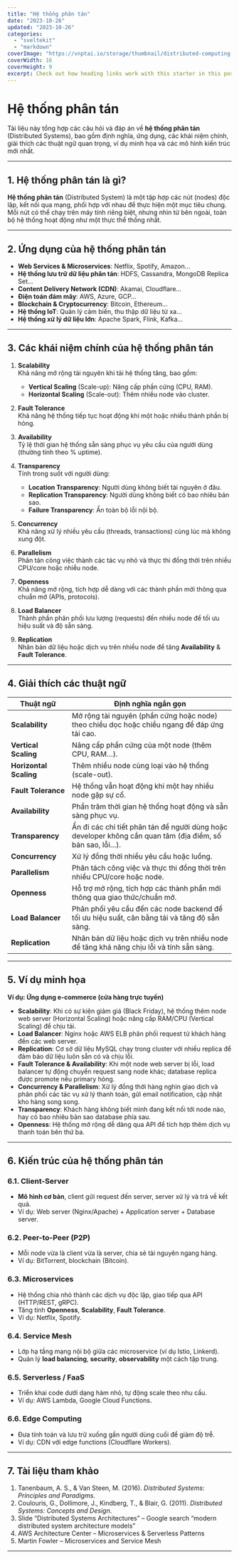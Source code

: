 ```yaml
---
title: "Hệ thống phân tán"
date: "2023-10-26"
updated: "2023-10-26"
categories:
  - "sveltekit"
  - "markdown"
coverImage: "https://vnptai.io/storage/thumbnail/distributed-computing-la-gi.jpg"
coverWidth: 16
coverHeight: 9
excerpt: Check out how heading links work with this starter in this post.
---
```



# Hệ thống phân tán

Tài liệu này tổng hợp các câu hỏi và đáp án về **hệ thống phân tán** (Distributed Systems), bao gồm định nghĩa, ứng dụng, các khái niệm chính, giải thích các thuật ngữ quan trọng, ví dụ minh họa và các mô hình kiến trúc mới nhất.

---

## 1. Hệ thống phân tán là gì?

**Hệ thống phân tán** (Distributed System) là một tập hợp các nút (nodes) độc lập, kết nối qua mạng, phối hợp với nhau để thực hiện một mục tiêu chung. Mỗi nút có thể chạy trên máy tính riêng biệt, nhưng nhìn từ bên ngoài, toàn bộ hệ thống hoạt động như một thực thể thống nhất.

---

## 2. Ứng dụng của hệ thống phân tán

- **Web Services & Microservices**: Netflix, Spotify, Amazon…
- **Hệ thống lưu trữ dữ liệu phân tán**: HDFS, Cassandra, MongoDB Replica Set…
- **Content Delivery Network (CDN)**: Akamai, Cloudflare…
- **Điện toán đám mây**: AWS, Azure, GCP…
- **Blockchain & Cryptocurrency**: Bitcoin, Ethereum…
- **Hệ thống IoT**: Quản lý cảm biến, thu thập dữ liệu từ xa…
- **Hệ thống xử lý dữ liệu lớn**: Apache Spark, Flink, Kafka…

---

## 3. Các khái niệm chính của hệ thống phân tán

1. **Scalability**  
   Khả năng mở rộng tài nguyên khi tải hệ thống tăng, bao gồm:
   - **Vertical Scaling** (Scale-up): Nâng cấp phần cứng (CPU, RAM).
   - **Horizontal Scaling** (Scale-out): Thêm nhiều node vào cluster.

2. **Fault Tolerance**  
   Khả năng hệ thống tiếp tục hoạt động khi một hoặc nhiều thành phần bị hỏng.

3. **Availability**  
   Tỷ lệ thời gian hệ thống sẵn sàng phục vụ yêu cầu của người dùng (thường tính theo % uptime).

4. **Transparency**  
   Tính trong suốt với người dùng:
   - **Location Transparency**: Người dùng không biết tài nguyên ở đâu.
   - **Replication Transparency**: Người dùng không biết có bao nhiêu bản sao.
   - **Failure Transparency**: Ẩn toàn bộ lỗi nội bộ.

5. **Concurrency**  
   Khả năng xử lý nhiều yêu cầu (threads, transactions) cùng lúc mà không xung đột.

6. **Parallelism**  
   Phân tán công việc thành các tác vụ nhỏ và thực thi đồng thời trên nhiều CPU/core hoặc nhiều node.

7. **Openness**  
   Khả năng mở rộng, tích hợp dễ dàng với các thành phần mới thông qua chuẩn mở (APIs, protocols).

8. **Load Balancer**  
   Thành phần phân phối lưu lượng (requests) đến nhiều node để tối ưu hiệu suất và độ sẵn sàng.

9. **Replication**  
   Nhân bản dữ liệu hoặc dịch vụ trên nhiều node để tăng **Availability** & **Fault Tolerance**.

---

## 4. Giải thích các thuật ngữ

| Thuật ngữ             | Định nghĩa ngắn gọn                                                                                                                                                 |
|-----------------------|--------------------------------------------------------------------------------------------------------------------------------------------------------------------|
| **Scalability**       | Mở rộng tài nguyên (phần cứng hoặc node) theo chiều dọc hoặc chiều ngang để đáp ứng tải cao.                                                                       |
| **Vertical Scaling**  | Nâng cấp phần cứng của một node (thêm CPU, RAM…).                                                                                                                   |
| **Horizontal Scaling**| Thêm nhiều node cùng loại vào hệ thống (scale-out).                                                                                                                |
| **Fault Tolerance**   | Hệ thống vẫn hoạt động khi một hay nhiều node gặp sự cố.                                                                                                           |
| **Availability**      | Phần trăm thời gian hệ thống hoạt động và sẵn sàng phục vụ.                                                                                                        |
| **Transparency**      | Ẩn đi các chi tiết phân tán để người dùng hoặc developer không cần quan tâm (địa điểm, số bản sao, lỗi…).                                                          |
| **Concurrency**       | Xử lý đồng thời nhiều yêu cầu hoặc luồng.                                                                                                                           |
| **Parallelism**       | Phân tách công việc và thực thi đồng thời trên nhiều CPU/core hoặc node.                                                                                            |
| **Openness**          | Hỗ trợ mở rộng, tích hợp các thành phần mới thông qua giao thức/chuẩn mở.                                                                                          |
| **Load Balancer**     | Phân phối yêu cầu đến các node backend để tối ưu hiệu suất, cân bằng tải và tăng độ sẵn sàng.                                                                       |
| **Replication**       | Nhân bản dữ liệu hoặc dịch vụ trên nhiều node để tăng khả năng chịu lỗi và tính sẵn sàng.                                                                           |

---

## 5. Ví dụ minh họa

**Ví dụ: Ứng dụng e-commerce (cửa hàng trực tuyến)**

- **Scalability**: Khi có sự kiện giảm giá (Black Friday), hệ thống thêm node web server (Horizontal Scaling) hoặc nâng cấp RAM/CPU (Vertical Scaling) để chịu tải.
- **Load Balancer**: Nginx hoặc AWS ELB phân phối request từ khách hàng đến các web server.
- **Replication**: Cơ sở dữ liệu MySQL chạy trong cluster với nhiều replica để đảm bảo dữ liệu luôn sẵn có và chịu lỗi.
- **Fault Tolerance & Availability**: Khi một node web server bị lỗi, load balancer tự động chuyển request sang node khác; database replica được promote nếu primary hỏng.
- **Concurrency & Parallelism**: Xử lý đồng thời hàng nghìn giao dịch và phân phối các tác vụ xử lý thanh toán, gửi email notification, cập nhật kho hàng song song.
- **Transparency**: Khách hàng không biết mình đang kết nối tới node nào, hay có bao nhiêu bản sao database phía sau.
- **Openness**: Hệ thống mở rộng dễ dàng qua API để tích hợp thêm dịch vụ thanh toán bên thứ ba.

---

## 6. Kiến trúc của hệ thống phân tán

### 6.1. Client-Server
- **Mô hình cơ bản**, client gửi request đến server, server xử lý và trả về kết quả.
- Ví dụ: Web server (Nginx/Apache) + Application server + Database server.

### 6.2. Peer-to-Peer (P2P)
- Mỗi node vừa là client vừa là server, chia sẻ tài nguyên ngang hàng.
- Ví dụ: BitTorrent, blockchain (Bitcoin).

### 6.3. Microservices
- Hệ thống chia nhỏ thành các dịch vụ độc lập, giao tiếp qua API (HTTP/REST, gRPC).
- Tăng tính **Openness**, **Scalability**, **Fault Tolerance**.
- Ví dụ: Netflix, Spotify.

### 6.4. Service Mesh
- Lớp hạ tầng mạng nội bộ giữa các microservice (ví dụ Istio, Linkerd).
- Quản lý **load balancing**, **security**, **observability** một cách tập trung.

### 6.5. Serverless / FaaS
- Triển khai code dưới dạng hàm nhỏ, tự động scale theo nhu cầu.
- Ví dụ: AWS Lambda, Google Cloud Functions.

### 6.6. Edge Computing
- Đưa tính toán và lưu trữ xuống gần người dùng cuối để giảm độ trễ.
- Ví dụ: CDN với edge functions (Cloudflare Workers).

---

## 7. Tài liệu tham khảo

1. Tanenbaum, A. S., & Van Steen, M. (2016). *Distributed Systems: Principles and Paradigms*.  
2. Coulouris, G., Dollimore, J., Kindberg, T., & Blair, G. (2011). *Distributed Systems: Concepts and Design*.  
3. Slide “Distributed Systems Architectures” – Google search “modern distributed system architecture models”  
4. AWS Architecture Center – Microservices & Serverless Patterns  
5. Martin Fowler – Microservices and Service Mesh  

---

